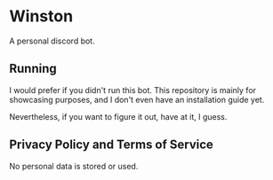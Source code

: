 # Winston

A personal discord bot.

## Running

I would prefer if you didn't run this bot. This repository is mainly for showcasing purposes, and I don't even have an installation guide yet.

Nevertheless, if you want to figure it out, have at it, I guess.

## Privacy Policy and Terms of Service

No personal data is stored or used.